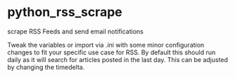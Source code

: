 # python_rss_scrape
scrape RSS Feeds and send email notifications

Tweak the variables or import via .ini with some minor configuration changes to fit your specific use case for RSS.
By default this should run daily as it will search for articles posted in the last day. This can be adjusted by changing the timedelta.
